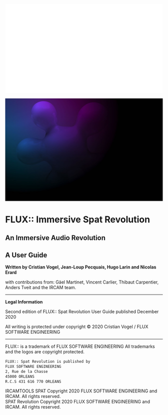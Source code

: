 ![](include/LOGO_SPAT-White.png)

![](include/SpatRevolution_UserGuide_-002.jpg)

# FLUX:: Immersive Spat Revolution

## An Immersive Audio Revolution

## A User Guide

**Written by Cristian Vogel, Jean-Loup Pecquais, Hugo Larin and Nicolas Erard**

with contributions from:
Gäel Martinet, Vincent Carlier, Thibaut Carpentier, Anders Tveit and the IRCAM team.

---

**Legal Information**

Second edition of FLUX:: Spat Revolution User Guide published December 2020

All writing is protected under copyright © 2020 Cristian Vogel / FLUX SOFTWARE ENGINEERING

---
FLUX:: is a trademark of FLUX SOFTWARE ENGINEERING
All trademarks and the logos are copyright protected.

```
FLUX:: Spat Revolution is published by
FLUX SOFTWARE ENGINEERING
2, Rue de la Chasse
45000 ORLEANS
R.C.S 431 616 770 ORLEANS
```

IRCAMTOOLS SPAT Copyright 2020 FLUX SOFTWARE ENGINEERING and IRCAM. All rights reserved.  
SPAT Revolution Copyright 2020 FLUX SOFTWARE ENGINEERING and IRCAM. All rights reserved.
